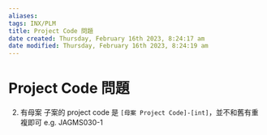 ```yaml
---
aliases: 
tags: INX/PLM 
title: Project Code 問題
date created: Thursday, February 16th 2023, 8:24:17 am
date modified: Thursday, February 16th 2023, 8:24:19 am
---
```


# Project Code 問題

2. 有母案
	子案的 project code 是 `[母案 Project Code]-[int]`，並不和舊有重複即可  e.g. JAGMS030-1
